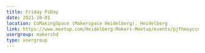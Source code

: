 ```yaml
---
title: Friday PiDay
date: 2021-10-01
location: CoMakingSpace (Makerspace Heidelberg), Heidelberg
link: https://www.meetup.com/Heidelberg-Makers-Meetup/events/pjfhmsyccnbcb/
usergroup: makershd
type: usergroup
---
```

